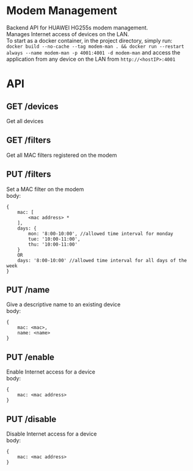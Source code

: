 # Modem Management
Backend API for HUAWEI HG255s modem management.  
Manages Internet access of devices on the LAN.  
To start as a docker container, in the project directory, simply run:  
`docker build --no-cache --tag modem-man . && docker run --restart always --name modem-man -p 4001:4001 -d modem-man`
and access the application from any device on the LAN from `http://<hostIP>:4001`

# API

## GET /devices
Get all devices  

## GET /filters
Get all MAC filters registered on the modem  

## PUT /filters
Set a MAC filter on the modem  
body:  
```
{
	mac: [
		<mac address> *
	],
	days: {
		mon: '8:00-10:00', //allowed time interval for monday
		tue: '10:00-11:00',
		thu: '10:00-11:00'
	}
	OR
	days: '8:00-10:00' //allowed time interval for all days of the week
}
```

## PUT /name
Give a descriptive name to an existing device  
body:  
```
{
	mac: <mac>,
	name: <name>
}
```

## PUT /enable
Enable Internet access for a device  
body:  
```
{
	mac: <mac address>
}
```

## PUT /disable
Disable Internet access for a device  
body:  
```
{
	mac: <mac address>
}
```

